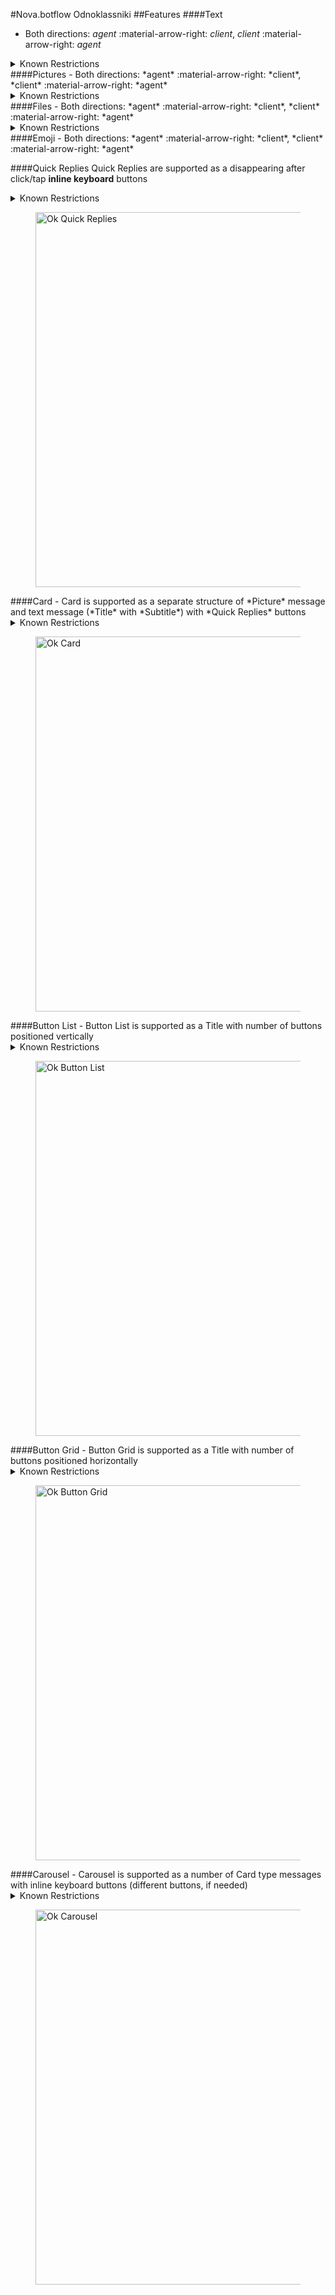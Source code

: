 #Nova.botflow Odnoklassniki
##Features
####Text
- Both directions: *agent* :material-arrow-right: *client*, *client* :material-arrow-right: *agent*

<details><summary>Known Restrictions</summary>
<p>
```
• Maximum message text character limit: 4096 characters in Latin and Cyrillic, including emoji
• Each emoji takes several characters (for example, a smiley is 8 characters long, a heart is 7 characters long, etc.)
```
</p>
</details>
####Pictures
- Both directions: *agent* :material-arrow-right: *client*, *client* :material-arrow-right: *agent*

<details><summary>Known Restrictions</summary>
<p>
```
• Maximum size of uploading images by API is 1680x1680
```
</p>
</details>
####Files
- Both directions: *agent* :material-arrow-right: *client*, *client* :material-arrow-right: *agent*

<details><summary>Known Restrictions</summary>
<p>
```
• The video length can be any
• File size should not exceed 32 GB
```
</p>
</details>
####Emoji
- Both directions: *agent* :material-arrow-right: *client*, *client* :material-arrow-right: *agent*

####Quick Replies
Quick Replies are supported as a disappearing after click/tap **inline keyboard** buttons
<details><summary>Known Restrictions</summary>
<p>
```
• Type: message
• Maximum message length: 4096 characters, including emoji
• Maximum buttons: 100
• Maximum label (text on button): 42 characters (the platform will cut off the rest and insert ellipsis)
```
</p>
</details>
<figure> <img src="/nova.docs/components/botflow/examples/OkFlowQuickReplies.png" title="Ok Quick Replies" width="600" height"500"> </a> </figure>
####Card
- Card is supported as a separate structure of *Picture* message and text message (*Title* with *Subtitle*) with *Quick Replies* buttons
<details><summary>Known Restrictions</summary>
<p>
```
• Type: message
• Maximum message length: 4096 characters, including emoji
• Maximum label (text on button): 42 characters (the platform will cut off the rest and insert ellipsis)
```
</p>
</details>
<figure> <img src="/nova.docs/components/botflow/examples/OkFlowCard.png" title="Ok Card" width="600" height"500"> </a> </figure>
####Button List
- Button List is supported as a Title with number of buttons positioned vertically 
<details><summary>Known Restrictions</summary>
<p>
```
• Type: message
• Maximum message length: 4096 characters, including emoji
• Maximum buttons: 100
• Maximum label (text on button): 42 characters (the platform will cut off the rest and insert ellipsis)
```
</p>
</details>
<figure> <img src="/nova.docs/components/botflow/examples/OkFlowButtonlist.png" title="Ok Button List" width="600" height"500"> </a> </figure>
####Button Grid
- Button Grid is supported as a Title with number of buttons positioned horizontally  
<details><summary>Known Restrictions</summary>
<p>
```
• Type: message
• Maximum message length: 4096 characters, including emoji
• Maximum buttons: 100
• Maximum label (text on button): 42 characters (the platform will cut off the rest and insert ellipsis)
```
</p>
</details>
<figure> <img src="/nova.docs/components/botflow/examples/OkFlowButtongrid.png" title="Ok Button Grid" width="600" height"500"> </a> </figure>
####Carousel
- Carousel is supported as a number of Card type messages with inline keyboard buttons (different buttons, if needed)
<details><summary>Known Restrictions</summary>
<p>
```
• Type: message
• Maximum size of uploading images by API is 1680x1680
• Maximum message length: 4096 characters, including emoji
• Maximum buttons: 100
• Maximum label (text on button): 42 characters (the platform will cut off the rest and insert ellipsis)
```
</details>
<figure> <img src="/nova.docs/components/botflow/examples/OkFlowCarousel.png" title="Ok Carousel" width="600" height"500"> </a> </figure>